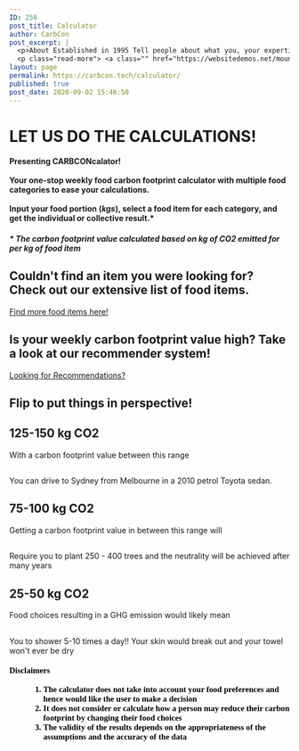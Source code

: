 ```yaml
---
ID: 256
post_title: Calculator
author: CarbCon
post_excerpt: |
  <p>About Established in 1995 Tell people about what you, your expertise and experience.  Think about what you would want to see on this page if you were looking at an about page.  This is your chance to tell about how you are qualified to serve them.Nulla hendrerit metus et tincidunt tristique. Fusce molestie commodo mauris, &hellip;</p>
  <p class="read-more"> <a class="" href="https://websitedemos.net/mountain/about/"> <span class="screen-reader-text">About</span> Read More &raquo;</a></p>
layout: page
permalink: https://carbcon.tech/calculator/
published: true
post_date: 2020-09-02 15:46:50
---
```

<h1><b>LET US DO THE CALCULATIONS!</b></h1>		
			<h4>Presenting<b> CARBCONcalator! </b><br><br>Your one-stop weekly food carbon footprint calculator with multiple food categories to ease your calculations. <br><br>Input your food portion (<i>kgs</i>), select a food item for each category, and get the individual or collective result.*<br></h4>		
			<h4><i>* The carbon footprint value calculated based on kg of CO2 emitted for per kg of food item</i></h4>		
			<h2>Couldn't find an item you were looking for? Check out our extensive list of food items.</h2>		
            <a href="https://carbcon.tech/table/" data-text="">
                    Find more food items here!
            </a>
			<h2>Is your weekly carbon footprint value high? Take a look at our recommender system!</h2>		
            <a href="https://carbcon.tech/recom/" data-text="">
                    Looking for Recommendations?
            </a>
			<h2>Flip to put things in perspective!</h2>		
                                <h2>125-150 kg CO2</h2>
                                    <p><p>With a carbon footprint value between this range</p></p>
                                <h2></h2>
                                    <p><p>You can drive to Sydney from Melbourne in a 2010 petrol Toyota sedan.</p></p>
                                <h2>75-100 kg CO2</h2>
                                    <p><p>Getting a carbon footprint value in between this range will</p></p>
                                <h2></h2>
                                    <p><p>Require you to plant 250 - 400 trees and the neutrality will be achieved after many years</p></p>
                                <h2>25-50 kg CO2</h2>
                                    <p><p>Food choices resulting in a GHG emission would likely mean</p></p>
                                <h2></h2>
                                    <p><p>You to shower 5-10 times a day!! Your skin would break out and your towel won't ever be dry</p></p>
			<h5><p lang="en-US" style="caret-color: rgb(0, 0, 0); color: rgb(0, 0, 0); font-style: normal; white-space: normal; margin: 0in; font-family: Calibri; font-size: 11pt;"><b>Disclaimers</b></p><br><ol type="1" style="caret-color: rgb(0, 0, 0); color: rgb(0, 0, 0); font-style: normal; white-space: normal; margin-left: 0.375in; direction: ltr; unicode-bidi: embed; margin-top: 0in; margin-bottom: 0in; font-family: Calibri; font-size: 11pt;"><li value="1" lang="en-US" style="vertical-align: middle;">The calculator does not take into account your food preferences and hence would like the user to make a decision</li><li style="vertical-align: middle;">It does not consider or calculate how a person may reduce their carbon footprint by changing their food choices</li><li style="vertical-align: middle;">The validity of the results depends on the appropriateness of the assumptions and the accuracy of the data</li></ol></h5>